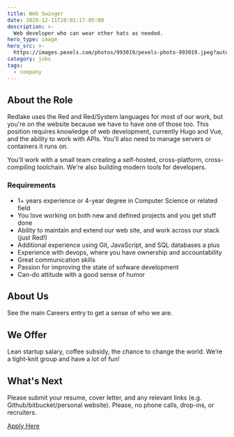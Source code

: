 ```yaml
---
title: Web Swinger
date: 2020-12-11T20:01:17-05:00
description: >-
  Web developer who can wear other hats as needed.
hero_type: image
hero_src: >-
  https://images.pexels.com/photos/993019/pexels-photo-993019.jpeg?auto=compress&cs=tinysrgb&h=650&w=940
category: jobs
tags:
  - company
---
```


## About the Role

Redlake uses the Red and Red/System languages for most of our work, but you're on the website because we have to have one of those too. This position requires knowledge of web development, currently Hugo and Vue, and the ability to work with APIs. You'll also need to manage servers or containers it runs on.

You'll work with a small team creating a self-hosted, cross-platform, cross-compiling toolchain. We're also building modern tools for developers. 


### Requirements

* 1+ years experience or 4-year degree in Computer Science or related field
* You love working on both new and defined projects and you get stuff done
* Ability to maintain and extend our web site, and work across our stack (just Red!)
* Additional experience using Git, JavaScript, and SQL databases a plus
* Experience with devops, where you have ownership and accountability
* Great communication skills
* Passion for improving the state of sofware development
* Can-do attitude with a good sense of humor

## About Us

See the main Careers entry to get a sense of who we are.

## We Offer

Lean startup salary, coffee subsidy, the chance to change the world. We’re a tight-knit group and have a lot of fun!

## What's Next

Please submit your resume, cover letter, and any relevant links (e.g. Github/bitbucket/personal website). Please, no phone calls, drop-ins, or recruiters.

[Apply Here](mailto:gregg@redlake-tech.com)
